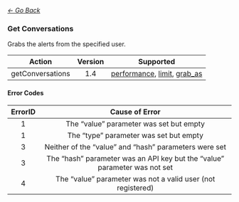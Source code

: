 *[<- Go Back](../rest-api.md)*

### Get Conversations
Grabs the alerts from the specified user.

| Action | Version | Supported |
| :-: | :-: | :-: |
| getConversations | 1.4 | <a href="#per">performance</a>, <a href="#limit">limit</a>, <a href="#grab">grab_as</a> |

#### Error Codes
| ErrorID | Cause of Error |
| :-: | :-: |
| 1 | The “value” parameter was set but empty |
| 1 | The “type” parameter was set but empty |
| 3 | Neither of the “value” and “hash” parameters were set |
| 3 | The “hash” parameter was an API key but the “value” parameter was not set |
| 4 | The “value” parameter was not a valid user (not registered) |
